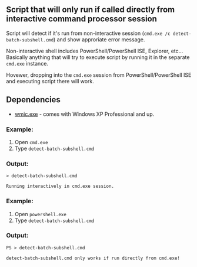 ## Script that will only run if called directly from interactive command processor session

Script will detect if it's run from non-interactive session (`cmd.exe /c detect-batch-subshell.cmd`) and show approriate error message.

Non-interactive shell includes PowerShell/PowerShell ISE, Explorer, etc... Basically anything that will try to execute script by running it in the separate `cmd.exe` instance.

Hovewer, dropping into the `cmd.exe` session from PowerShell/PowerShell ISE and executing script there will work.

## Dependencies

* [wmic.exe](https://www.microsoft.com/resources/documentation/windows/xp/all/proddocs/en-us/wmic.mspx) - comes with Windows XP Professional and up.

### Example:

1. Open `cmd.exe`
2. Type `detect-batch-subshell.cmd`

### Output:

```none
> detect-batch-subshell.cmd

Running interactively in cmd.exe session.
```

### Example:

1. Open `powershell.exe`
2. Type `detect-batch-subshell.cmd`

### Output:

```none
PS > detect-batch-subshell.cmd

detect-batch-subshell.cmd only works if run directly from cmd.exe!
```
